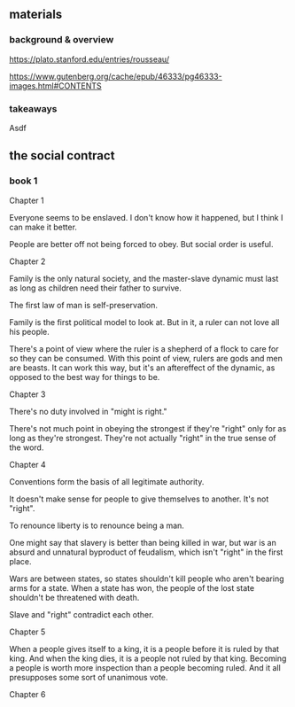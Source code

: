 ## materials

### background & overview

https://plato.stanford.edu/entries/rousseau/

https://www.gutenberg.org/cache/epub/46333/pg46333-images.html#CONTENTS

### takeaways

Asdf

## the social contract

### book 1

Chapter 1

Everyone seems to be enslaved. I don't know how it happened, but I think I can make it better.

People are better off not being forced to obey. But social order is useful.

Chapter 2

Family is the only natural society, and the master-slave dynamic must last as long as children need their father to survive.

The first law of man is self-preservation.

Family is the first political model to look at. But in it, a ruler can not love all his people.

There's a point of view where the ruler is a shepherd of a flock to care for so they can be consumed. With this point of view, rulers are gods and men are beasts. It can work this way, but it's an aftereffect of the dynamic, as opposed to the best way for things to be.

Chapter 3

There's no duty involved in "might is right."

There's not much point in obeying the strongest if they're "right" only for as long as they're strongest. They're not actually "right" in the true sense of the word.

Chapter 4

Conventions form the basis of all legitimate authority.

It doesn't make sense for people to give themselves to another. It's not "right".

To renounce liberty is to renounce being a man.

One might say that slavery is better than being killed in war, but war is an absurd and unnatural byproduct of feudalism, which isn't "right" in the first place.

Wars are between states, so states shouldn't kill people who aren't bearing arms for a state. When a state has won, the people of the lost state shouldn't be threatened with death.

Slave and "right" contradict each other.

Chapter 5

When a people gives itself to a king, it is a people before it is ruled by that king. And when the king dies, it is a people not ruled by that king. Becoming a people is worth more inspection than a people becoming ruled. And it all presupposes some sort of unanimous vote.

Chapter 6



